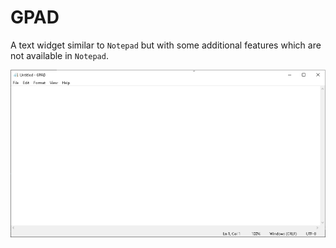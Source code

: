 # GPAD

A text widget similar to `Notepad` but with some additional features which are not available in `Notepad`.

<img src="assets\\1.png">
